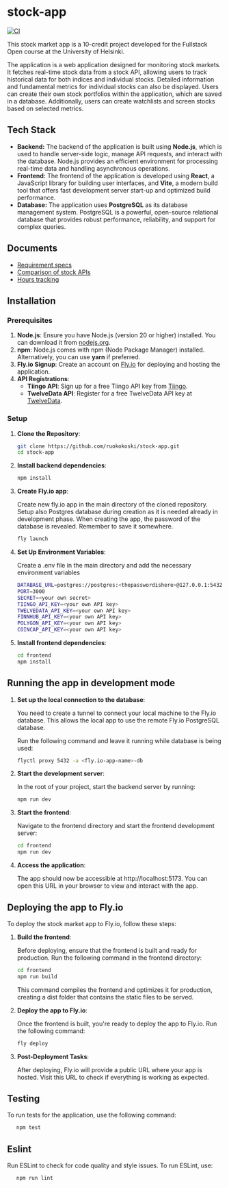 # stock-app

[![CI](https://github.com/ruokokoski/stock-app/actions/workflows/main.yml/badge.svg?branch=main)](https://github.com/ruokokoski/stock-app/actions/workflows/main.yml)

This stock market app is a 10-credit project developed for the Fullstack Open course at the University of Helsinki.

The application is a web application designed for monitoring stock markets. It fetches real-time stock data from a stock API, allowing users to track historical data for both indices and individual stocks. Detailed information and fundamental metrics for individual stocks can also be displayed. Users can create their own stock portfolios within the application, which are saved in a database. Additionally, users can create watchlists and screen stocks based on selected metrics.

## Tech Stack
- **Backend:** The backend of the application is built using **Node.js**, which is used to handle server-side logic, manage API requests, and interact with the database. Node.js provides an efficient environment for processing real-time data and handling asynchronous operations.
- **Frontend:** The frontend of the application is developed using **React**, a JavaScript library for building user interfaces, and **Vite**, a modern build tool that offers fast development server start-up and optimized build performance.
- **Database:** The application uses **PostgreSQL** as its database management system. PostgreSQL is a powerful, open-source relational database that provides robust performance, reliability, and support for complex queries.

## Documents
- [Requirement specs](./documents/requirement_specs.md)
- [Comparison of stock APIs](./documents/stock_apis.md)
- [Hours tracking](./documents/timetracking.md)

## Installation
### Prerequisites

1. **Node.js**: Ensure you have Node.js (version 20 or higher) installed. You can download it from [nodejs.org](https://nodejs.org/).
2. **npm**: Node.js comes with npm (Node Package Manager) installed. Alternatively, you can use **yarn** if preferred.
3. **Fly.io Signup**: Create an account on [Fly.io](https://fly.io) for deploying and hosting the application.
4. **API Registrations**:
   - **Tiingo API**: Sign up for a free Tiingo API key from [Tiingo](https://www.tiingo.com).
   - **TwelveData API**: Register for a free TwelveData API key at [TwelveData](https://twelvedata.com). 

### Setup

1. **Clone the Repository**:
   ```bash
   git clone https://github.com/ruokokoski/stock-app.git
   cd stock-app
   ```
2. **Install backend dependencies**:
   ```bash
   npm install
   ```
3. **Create Fly.io app**:
   
   Create new fly.io app in the main directory of the cloned repository. Setup also Postgres database during creation as it is needed already in development phase. When creating the app, the password of the database is revealed. Remember to save it somewhere.
   ```bash
   fly launch
   ```
4. **Set Up Environment Variables**:
   
   Create a .env file in the main directory and add the necessary environment variables
   ```bash
   DATABASE_URL=postgres://postgres:<thepasswordishere>@127.0.0.1:5432/postgres
   PORT=3000
   SECRET=<your own secret>
   TIINGO_API_KEY=<your own API key>
   TWELVEDATA_API_KEY=<your own API key>
   FINNHUB_API_KEY=<your own API key>
   POLYGON_API_KEY=<your own API key>
   COINCAP_API_KEY=<your own API key>
   ```
5. **Install frontend dependencies**:
   ```bash
   cd frontend
   npm install
   ```

## Running the app in development mode

1. **Set up the local connection to the database**:

   You need to create a tunnel to connect your local machine to the Fly.io database. This allows the local app to use the remote Fly.io PostgreSQL database.
   
   Run the following command and leave it running while database is being used:
   ```bash
   flyctl proxy 5432 -a <fly.io-app-name>-db
   ```
  
2. **Start the development server**:

   In the root of your project, start the backend server by running:
   ```bash
   npm run dev
   ```

3. **Start the frontend**:

   Navigate to the frontend directory and start the frontend development server:
   ```bash
   cd frontend
   npm run dev
   ```

4. **Access the application**:

   The app should now be accessible at http://localhost:5173. You can open this URL in your browser to view and interact with the app.

## Deploying the app to Fly.io

To deploy the stock market app to Fly.io, follow these steps:

1. **Build the frontend**:

   Before deploying, ensure that the frontend is built and ready for production. Run the following command in the frontend directory:
   ```bash
   cd frontend
   npm run build
   ```
   This command compiles the frontend and optimizes it for production, creating a dist folder that contains the static files to be served.

2. **Deploy the app to Fly.io**:

   Once the frontend is built, you're ready to deploy the app to Fly.io. Run the following command:
   ```bash
   fly deploy
   ```

3. **Post-Deployment Tasks**:

   After deploying, Fly.io will provide a public URL where your app is hosted. Visit this URL to check if everything is working as expected.


## Testing

To run tests for the application, use the following command:
```bash
   npm test
```

## Eslint

Run ESLint to check for code quality and style issues. To run ESLint, use:
```bash
   npm run lint
```
